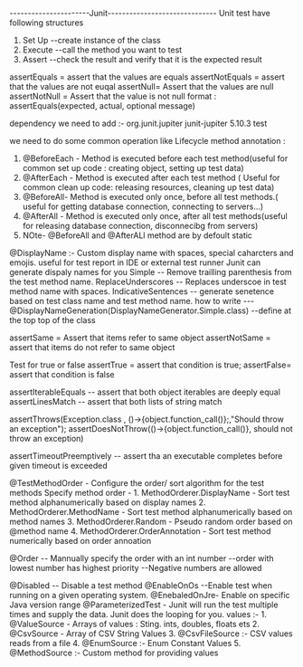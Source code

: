 ----------------------Junit------------------------------
Unit test have following structures
1. Set Up  --create  instance of the class
2. Execute  --call the method you want to test
3. Assert   --check the result and verify that it is the expected result 

assertEquals = assert that the values are equals
assertNotEquals = assert that the values are not euqal
assertNull= Assert that the values are null
assertNotNull = Assert that the value is not null
 format : assertEquals(expected, actual, optional message)

dependency we need to add :-
<dependency>
<groupId>org.junit.jupiter</groupId>
<artifactId>junit-jupiter</artifactId>
<version>5.10.3</version>
<scope>test</scope>
</dependency>



we need to do some common operation like
Lifecycle method annotation :
1. @BeforeEach  - Method is executed before each test method(useful for common set up code : creating object, setting up test data)
2. @AfterEach - Method is executed after each test method ( Useful for common clean up code: releasing resources, cleaning up test data)
3. @BeforeAll- Method is executed only once, before all test methods.( useful for getting database connection, connecting to servers...)
4. @AfterAll - Method is executed only once, after all test methods(useful for releasing database connection, disconnecibg from servers)
5. NOte- @BeforeAll and @AfterALl method are by defoult static 

@DisplayName  :- Custom display name with spaces, special caharcters and emojis. useful for test report in IDE or external test runner
Junit can generate dispaly names for you
Simple -- Remove trailling parenthesis from the test method name.
ReplaceUnderscores  -- Replaces underscoe in test method name with spaces.
IndicativeSentences -- generate senetence based on test class name and test method name.
how to write ---   @DisplayNameGeneration(DisplayNameGenerator.Simple.class)   --define at the top top of the class



assertSame = Assert that items refer to same object
assertNotSame = assert that items do not refer to same object

Test for true or false
assertTrue  = assert that condition is true;
assertFalse= assert that condition is false


assertIterableEquals  -- assert that both object iterables are deeply equal
assertLinesMatch  -- assert that both lists of string match

assertThrows(Exception.class , ()->{object.function_call()};,"Should throw an exception");
assertDoesNotThrow(()->{object.function_call()}, should not throw an exception)

assertTimeoutPreemptively -- assert tha an executable completes before given timeout is exceeded

@TestMethodOrder - Configure the order/ sort algorithm for the test methods
Specify method order - 
    1. MethodOrderer.DisplayName  - Sort test method alphanumerically based on display names
     2. MethodOrderer.MethodName  - Sort test method alphanumerically based on method names
3. MethodOrderer.Random   - Pseudo random order based on @method name
4. MethodOrderer.OrderAnnotation  - Sort test method numerically based on order annoation


@Order   -- Mannually specify the order with an int number
            --order with lowest number has highest priority
            --Negative numbers are allowed

@Disabled   -- Disable a test method
@EnableOnOs   --Enable test when running on a given operating system.
@EnebaledOnJre- Enable on specific Java version range 
@ParameterizedTest  -  Junit will run the test multiple times and supply the data. Junit  does the looping for you.
values  :- 1. @ValueSource - Arrays of values : Sting. ints, doubles, floats ets
           2. @CsvSource - Array of CSV String Values
           3. @CsvFileSource  :-  CSV values reads from a file
           4. @EnumSource :- Enum Constant Values
           5. @MethodSource  :-  Custom method for providing values

